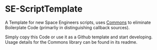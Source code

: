 # SE-ScriptTemplate
A Template for new Space Engineers scripts, uses [Commons](https://github.com/AdrianDeWinter/SE-Commons) to eliminate Boilerplate Code (primarliy in distinguishing callback sources).

Simply copy this Code or use it as a Github template and start developing. Usage details for the Commons library can be found in its readme.
